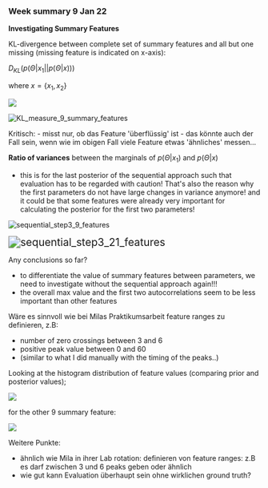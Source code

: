 ### Week summary 9 Jan 22



**Investigating Summary Features**

KL-divergence between complete set of summary features and all but one missing (missing feature is indicated on x-axis):

$D_{KL}(p(\Theta|x_1||p(\Theta|x)))$

where $x=\{x_1, x_2\}$



![](/home/kathi/Documents/Master_thesis/sbi_for_eeg_data/week_summaries/figures/summary_statistics_evaluation/KL_measure_21_summary_features.png)

![KL_measure_9_summary_features](/home/kathi/Documents/Master_thesis/sbi_for_eeg_data/week_summaries/figures/summary_statistics_evaluation/KL_measure_9_summary_features.png)



Kritisch: - misst nur, ob das Feature 'überflüssig' ist - das könnte auch der Fall sein, wenn wie im obigen Fall viele Feature etwas 'ähnliches' messen... 



**Ratio of variances** between the marginals of $p(\Theta|x_1)$ and $p(\Theta|x)$

- this is for the last posterior of the sequential approach such that evaluation has to be regarded with caution! That's also the reason why the first parameters do not have large changes in variance anymore! and it could be that some features were already very important for calculating the posterior for the first two parameters!



![sequential_step3_9_features](/home/kathi/Documents/Master_thesis/sbi_for_eeg_data/week_summaries/figures/summary_statistics_evaluation/sequential_step3_9_features.png)



<img src="/home/kathi/Documents/Master_thesis/sbi_for_eeg_data/week_summaries/figures/summary_statistics_evaluation/sequential_step3_21_features.png" alt="sequential_step3_21_features" style="zoom:150%;" />



Any conclusions so far? 

- to differentiate the value of summary features between parameters, we need to investigate without the sequential approach again!!!
- the overall max value and the first two autocorrelations seem to be less important than other features

Wäre es sinnvoll wie bei Milas Praktikumsarbeit feature ranges zu definieren, z.B:

- number of zero crossings between 3 and 6
- positive peak value between 0 and 60
- (similar to what I did manually with the timing of the peaks..)



Looking at the histogram distribution of feature values (comparing prior and posterior values);

![](/home/kathi/Documents/Master_thesis/sbi_for_eeg_data/week_summaries/figures/summary_statistics_evaluation/histogram_for_21_features.png)

for the other 9 summary feature:

![](/home/kathi/Documents/Master_thesis/sbi_for_eeg_data/week_summaries/figures/summary_statistics_evaluation/histogram_for_9_features.png)





Weitere Punkte:

- ähnlich wie Mila in ihrer Lab rotation: definieren von feature ranges: z.B es darf zwischen 3 und 6 peaks geben oder ähnlich
- wie gut kann Evaluation überhaupt sein ohne wirklichen ground truth? 